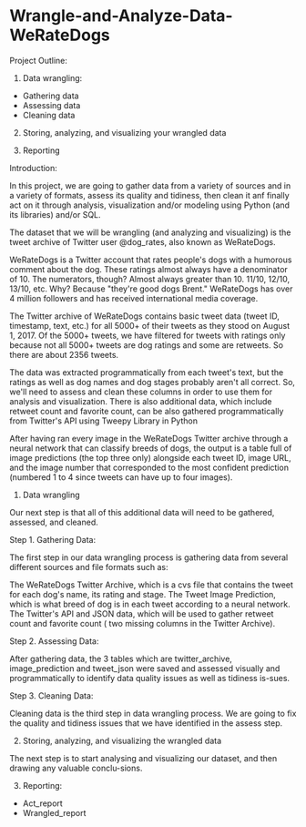 # Wrangle-and-Analyze-Data-WeRateDogs

Project Outline:

1. Data wrangling:<br>
- Gathering data<br>
- Assessing data<br>
- Cleaning data<br>

2. Storing, analyzing, and visualizing your wrangled data

3. Reporting

Introduction:

In this project, we are going to gather data from a variety of sources and in a variety of formats, assess its quality and tidiness, then clean it anf finally act on it through analysis, visualization and/or modeling using Python (and its libraries) and/or SQL.

The dataset that we will be wrangling (and analyzing and visualizing) is the tweet archive of Twitter user @dog_rates, also known as WeRateDogs.

WeRateDogs is a Twitter account that rates people's dogs with a humorous comment about the dog. These ratings almost always have a denominator of 10. The numerators, though? Almost always greater than 10. 11/10, 12/10, 13/10, etc. Why? Because "they're good dogs Brent." WeRateDogs has over 4 million followers and has received international media coverage.

The Twitter archive of WeRateDogs contains basic tweet data (tweet ID, timestamp, text, etc.) for all 5000+ of their tweets as they stood on August 1, 2017. Of the 5000+ tweets, we have filtered for tweets with ratings only because not all 5000+ tweets are dog ratings and some are retweets. So there are about 2356 tweets.

The data was extracted programmatically from each tweet's text, but the ratings as well as dog names and dog stages probably aren't all correct. So, we'll need to assess and clean these columns in order to use them for analysis and visualization. There is also additional data, which include retweet count and favorite count, can be also gathered programmatically from Twitter's API using Tweepy Library in Python

After having ran every image in the WeRateDogs Twitter archive through a neural network that can classify breeds of dogs, the output is a table full of image predictions (the top three only) alongside each tweet ID, image URL, and the image number that corresponded to the most confident prediction (numbered 1 to 4 since tweets can have up to four images).

1. Data wrangling

Our next step is that all of this additional data will need to be gathered, assessed, and cleaned.

Step 1. Gathering Data:

The first step in our data wrangling process is gathering data from several different sources and file formats such as:

The WeRateDogs Twitter Archive, which is a cvs file that contains the tweet for each dog's name, its rating and stage.
The Tweet Image Prediction, which is what breed of dog is in each tweet according to a neural network.
The Twitter's API and JSON data, which will be used to gather retweet count and favorite count ( two missing columns in the Twitter Archive).

Step 2. Assessing Data:

After gathering data, the 3 tables which are twitter_archive, image_prediction and tweet_json were saved and assessed visually and programmatically to identify data quality issues as well as tidiness is-sues.

Step 3. Cleaning Data:

Cleaning data is the third step in data wrangling process. We are going to fix the quality and tidiness issues that we have identified in the assess step.

2. Storing, analyzing, and visualizing the wrangled data

The next step is to start analysing and visualizing our dataset, and then drawing any valuable conclu-sions.

3. Reporting:<br>
- Act_report
- Wrangled_report


